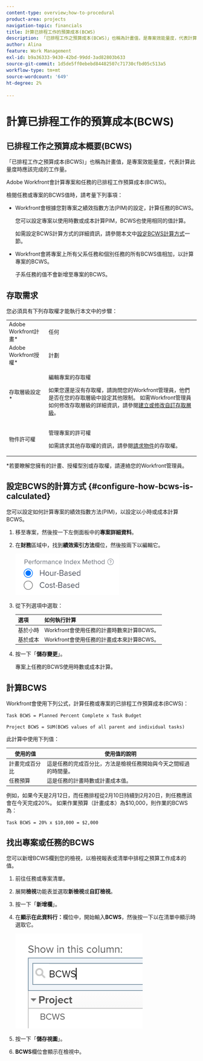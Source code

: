 ```yaml
---
content-type: overview;how-to-procedural
product-area: projects
navigation-topic: financials
title: 計算已排程工作的預算成本(BCWS)
description: 「已排程工作之預算成本(BCWS)」也稱為計畫值，是專案效能量度，代表計算此量度時應該完成的工作量。
author: Alina
feature: Work Management
exl-id: b9a36333-9430-42bd-99dd-3ad82803b633
source-git-commit: 1d5de5ff0ebebd84482507c71730cfbd05c513a5
workflow-type: tm+mt
source-wordcount: '649'
ht-degree: 2%

---
```


# 計算已排程工作的預算成本(BCWS)

## 已排程工作之預算成本概要(BCWS)

「已排程工作之預算成本(BCWS)」也稱為計畫值，是專案效能量度，代表計算此量度時應該完成的工作量。

Adobe Workfront會計算專案和任務的已排程工作預算成本(BCWS)。

檢閱任務或專案的BCWS值時，請考量下列事項：

* Workfront會根據您對專案之績效指數方法(PIM)的設定，計算任務的BCWS。

  您可以設定專案以使用時數或成本計算PIM，BCWS也使用相同的值計算。

  如需設定BCWS計算方式的詳細資訊，請參閱本文中[設定BCWS計算方式](#configure-how-bcws-is-calculated)一節。

* Workfront會將專案上所有父系任務和個別任務的所有BCWS值相加，以計算專案的BCWS。

  子系任務的值不會新增至專案的BCWS。

## 存取需求

您必須具有下列存取權才能執行本文中的步驟：

<table style="table-layout:auto"> 
 <col> 
 <col> 
 <tbody> 
  <tr> 
   <td role="rowheader">Adobe Workfront計畫*</td> 
   <td> <p>任何</p> </td> 
  </tr> 
  <tr> 
   <td role="rowheader">Adobe Workfront授權*</td> 
   <td> <p>計劃 </p> </td> 
  </tr> 
  <tr> 
   <td role="rowheader">存取層級設定*</td> 
   <td> <p>編輯專案的存取權</p> <p>如果您還是沒有存取權，請詢問您的Workfront管理員，他們是否在您的存取層級中設定其他限制。 如需Workfront管理員如何修改存取層級的詳細資訊，請參閱<a href="../../../administration-and-setup/add-users/configure-and-grant-access/create-modify-access-levels.md" class="MCXref xref">建立或修改自訂存取層級</a>。</p> </td> 
  </tr> 
  <tr> 
   <td role="rowheader">物件許可權</td> 
   <td> <p>管理專案的許可權</p> <p>如需請求其他存取權的資訊，請參閱<a href="../../../workfront-basics/grant-and-request-access-to-objects/request-access.md" class="MCXref xref">請求物件</a>的存取權。</p> </td> 
  </tr> 
 </tbody> 
</table>

&#42;若要瞭解您擁有的計畫、授權型別或存取權，請連絡您的Workfront管理員。

## 設定BCWS的計算方式 {#configure-how-bcws-is-calculated}

您可以設定如何計算專案的績效指數方法(PIM)，以設定以小時或成本計算BCWS。

1. 移至專案，然後按一下左側面板中的&#x200B;**專案詳細資料**。
1. 在&#x200B;**財務**&#x200B;區域中，找到&#x200B;**績效索引方法**&#x200B;欄位，然後按兩下以編輯它。

   ![](assets/pim-options-hour-cost-based-nwe.png)

1. 從下列選項中選取：

   | 選項 | 如何執行計算 |
   |---|---|
   | 基於小時 | Workfront會使用任務的計畫時數來計算BCWS。 |
   | 基於成本 | Workfront會使用任務的計畫成本來計算BCWS。 |


1. 按一下「**儲存變更**」。

   專案上任務的BCWS使用時數或成本計算。

## 計算BCWS

Workfront會使用下列公式，計算任務或專案的已排程工作預算成本(BCWS)：

```
Task BCWS = Planned Percent Complete x Task Budget
```

```
Project BCWS = SUM(BCWS values of all parent and individual tasks)
```

此計算中使用下列值：

| 使用的值 | 使用值的說明 |
|---|---|
| 計畫完成百分比 | 這是任務的完成百分比，方法是檢視任務開始與今天之間經過的時間量。 |
| 任務預算 | 這是任務的計畫時數或計畫成本值。 |

例如，如果今天是2月12日，而任務排程從2月10日持續到2月20日，則任務應該會在今天完成20%。 如果作業預算（計畫成本）為$10,000，則作業的BCWS為：

```
Task BCWS = 20% x $10,000 = $2,000
```

## 找出專案或任務的BCWS

您可以新增BCWS欄到您的檢視，以檢視報表或清單中排程之預算工作成本的值。

1. 前往任務或專案清單。
1. 展開&#x200B;**檢視**&#x200B;功能表並選取&#x200B;**新檢視**&#x200B;或&#x200B;**自訂檢視**。

1. 按一下「**新增欄**」。
1. 在&#x200B;**顯示在此資料行：**&#x200B;欄位中，開始輸入&#x200B;**BCWS**，然後按一下以在清單中顯示時選取它。

   ![](assets/bcws-in-project-view.png)

1. 按一下「**儲存視圖**」。
1. **BCWS**&#x200B;欄位會顯示在檢視中。
